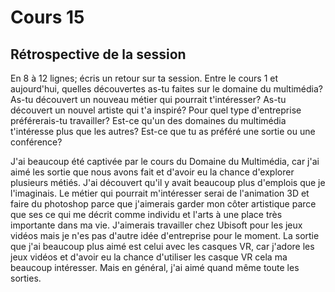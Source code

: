 # Cours 15
## Rétrospective de la session

En 8 à 12 lignes; écris un retour sur ta session. Entre le cours 1 et aujourd'hui, quelles découvertes as-tu faites sur le domaine du multimédia? As-tu découvert un nouveau métier qui pourrait t'intéresser? As-tu découvert un nouvel artiste qui t'a inspiré? Pour quel type d'entreprise préférerais-tu travailler? Est-ce qu'un des domaines du multimédia t'intéresse plus que les autres? Est-ce que tu as préféré une sortie ou une conférence? 

J'ai beaucoup été captivée par le cours du Domaine du Multimédia, car j'ai aimé les sortie que nous avons fait et d'avoir eu la chance d'explorer plusieurs métiés. J'ai découvert qu'il y avait beaucoup plus d'emplois que je l'imaginais. Le métier qui pourrait m'intéresser serai de l'animation 3D et faire du photoshop parce que j'aimerais garder mon côter artistique parce que ses ce qui me décrit comme individu et l'arts à une place très importante dans ma vie. J'aimerais travailler chez Ubisoft pour les jeux vidéos mais je n'es pas d'autre idée d'entreprise pour le moment. La sortie que j'ai beaucoup plus aimé est celui avec les casques VR, car j'adore les jeux vidéos et d'avoir eu la chance d'utiliser les casque VR cela ma beaucoup intéresser. Mais en général, j'ai aimé quand même toute les sorties.

